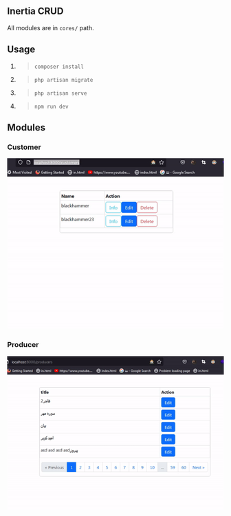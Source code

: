 ## Inertia CRUD
All modules are in `cores/` path.

## Usage
1) 
   >```composer install```
2) 
   >```php artisan migrate```
3) 
   >```php artisan serve```
4) 
   >```npm run dev```


## Modules
### Customer
<center>
<img src="./doc/demo.gif">
</center>

### Producer
<center>
<img src="./doc/producer-demo.gif">
</center>

